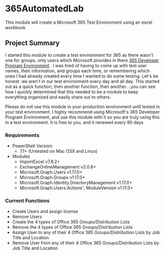# 365AutomatedLab

This module will create a Microsoft 365 Test Environment using an excel workbook

## Project Summary

I started this module to create a test environment for 365 as there wasn't one for groups, only users which Microsoft provides in there [365 Developer Program Environment](https://developer.microsoft.com/en-us/microsoft-365/dev-program) . I was tired of having to come up with test user names, their information, and groups each time, or remembering which ones I had already created every time I wanted to do some testing. Let's be honest. we aren't in our test environment every day and all day. This started out as a quick function, then another function, then another....you can see how I quickly determined that this needed to be a module to keep everything organized and easily share out to others.

Please do not use this module in your production environment until tested in your test environment. I highly recommend using Microsoft's 365 Developer Program Environment, and use this module with it so you are truly using this in a test environment. It is free to you, and it renewed every 90 days.

### Requirements

* PowerShell Version:
  * 7.1+ (Untested on Mac OSX and Linux)
* Modules
  * ImportExcel v7.8.2+
  * ExchangeOnlineManagement v2.0.6+
  * Microsoft.Graph.Users v1.17.0+
  * Microsoft.Graph.Groups v1.17.0+
  * Microsoft.Graph.Identity.DirectoryManagement v1.17.0+
  * Microsoft.Graph.Users.Actions'; ModuleVersion v1.17.0+

### Current Functions

* Create Users and assign license
* Remove Users
* Create the 4 types of Office 365 Groups/Distribution Lists
* Remove the 4 types of Office 365 Groups/Distribution Lists
* Assign User to any of their 4 Office 365 Groups/Distribution Lists by Job Title and Location
* Remove User from any of their 4 Office 365 Groups/Distribution Lists by Job Title and Location
